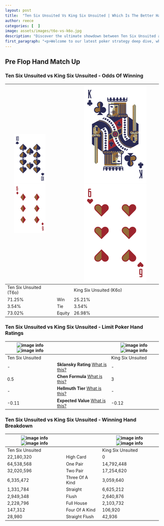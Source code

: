 ```yaml
---
layout: post
title:  "Ten Six Unsuited Vs King Six Unsuited | Which Is The Better Hand In Poker? A Complete Guide"
author: reece
categories: [  ]
image: assets/images/t6o-vs-k6o.jpg
description: "Discover the ultimate showdown between Ten Six Unsuited and King Six Unsuited in poker! Uncover the odds, strategies, and scenarios where one hand triumphs over the other. Get ready to up your poker game with this thrilling analysis."
first_paragraph: "<p>Welcome to our latest poker strategy deep dive, where we're pitting two distinct hands against each other in a high-stakes showdown: Ten Six Unsuited vs King Six Unsuited.</p><p>In the dynamic world of poker, every decision counts, and knowing which hand holds the upper hand is key to your success at the table.</p><p>In this article, we'll dissect these two hands, explore the scenarios where one dominates the other, and equip you with the knowledge to make strategic choices that can tip the odds in your favor.</p><p>Get ready to unravel the intriguing dynamics of these poker hands and elevate your game to new heights.</p>"
---
```




[comment]: # (sp0)

## Pre Flop Hand Match Up

<div class="table hand-ratings" markdown="1"> 



### Ten Six Unsuited vs King Six Unsuited - Odds Of Winning


    
| ![image info](assets/images/hand1/T.png) ![image info](assets/images/hand1/6o.png) |  | ![image info](assets/images/hand2/K.png) ![image info](assets/images/hand2/6o.png) |
| -------- | -------- | -------- |
| Ten Six Unsuited (T6o) |  | King Six Unsuited (K6o) |
| 71.25% | Win | 25.21% |
| 3.54% | Tie | 3.54% |
| 73.02% | Equity | 26.98% |




[comment]: # (sp1)



### Ten Six Unsuited vs King Six Unsuited - Limit Poker Hand Ratings


    
| ![image info](https://www.riverpairs.com/assets/images/hand1/T.png) ![image info](https://www.riverpairs.com/assets/images/hand1/6o.png) |  | ![image info](https://www.riverpairs.com/assets/images/hand2/K.png) ![image info](https://www.riverpairs.com/assets/images/hand2/6o.png) |
| -------- | -------- | -------- |
| Ten Six Unsuited |  | King Six Unsuited |
| - | **Sklansky Rating** [What is this?](/sklansky-rating-explained) | - |
| 0.5 | **Chen Formula** [What is this?](/chen-formula-explained) | 3 |
| - | **Hellmuth Tier** [What is this?](/Hellmuth-tier-explained) | - |
| -0.11 | **Expected Value** [What is this?](/expected-value-explained) | -0.12 |




[comment]: # (sp2)



### Ten Six Unsuited vs King Six Unsuited - Winning Hand Breakdown


    
| ![image info](https://www.riverpairs.com/assets/images/hand1/T.png) ![image info](https://www.riverpairs.com/assets/images/hand1/6o.png) |  | ![image info](https://www.riverpairs.com/assets/images/hand2/K.png) ![image info](https://www.riverpairs.com/assets/images/hand2/6o.png) |
| -------- | -------- | -------- |
| Ten Six Unsuited |  | King Six Unsuited |
| 22,180,320 | High Card | 0 |
| 64,538,568 | One Pair | 14,792,448 |
| 32,020,596 | Two Pair | 17,254,620 |
| 6,335,472 | Three Of A Kind | 3,059,640 |
| 1,331,784 | Straight | 6,625,212 |
| 2,949,348 | Flush | 2,640,876 |
| 2,228,796 | Full House | 2,103,732 |
| 147,312 | Four Of A Kind | 106,920 |
| 28,980 | Straight Flush | 42,936 |




[comment]: # (sp3)



</div>

[comment]: # (sp4)



[comment]: # (sp5)

